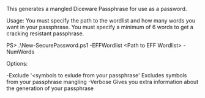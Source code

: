 This generates a mangled Diceware Passphrase for use as a password.

Usage:
You must specify the path to the wordlist and how many words you want in your passphrase.
You must specify a minimum of 6 words to get a cracking resistant passphrase.

PS> .\New-SecurePassword.ps1 -EFFWordlist \<Path to EFF Wordlist\> -NumWords <num>

Options:

-Exclude '<symbols to exlude from your passphrase'
  Excludes symbols from your passphrase mangling
-Verbose
  Gives you extra information about the generation of your passphrase
